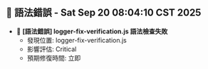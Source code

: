 ## 🚨 語法錯誤 - Sat Sep 20 08:04:10 CST 2025
- 🔄 **[語法錯誤] logger-fix-verification.js 語法檢查失敗**
  - 發現位置: logger-fix-verification.js
  - 影響評估: Critical
  - 預期修復時間: 立即
